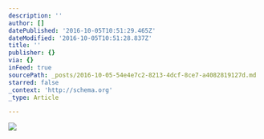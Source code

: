```yaml
---
description: ''
author: []
datePublished: '2016-10-05T10:51:29.465Z'
dateModified: '2016-10-05T10:51:28.837Z'
title: ''
publisher: {}
via: {}
inFeed: true
sourcePath: _posts/2016-10-05-54e4e7c2-8213-4dcf-8ce7-a4082819127d.md
starred: false
_context: 'http://schema.org'
_type: Article

---
```

![](https://the-grid-user-content.s3-us-west-2.amazonaws.com/62cb8a9d-b6a2-4127-948c-183333996cac.png)